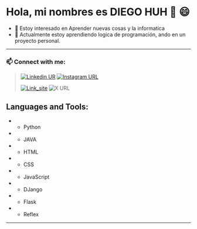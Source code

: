  # Hola, mi nombres es **DIEGO HUH** 👋 :smile:

- 👀 Estoy interesado en Aprender nuevas cosas y la informatica
- 🌱 Actualmente estoy aprendiendo logica de programación, ando en un proyecto personal.


---
 ### 📫 Connect with me:  

>  [![Linkedin UR  ](https://img.shields.io/badge/linkedin-diego--hc06-0077B5?style=%20for-the-badge&logo=Linkedin&labelColor=101010)](https://www.linkedin.com/in/diego-hc06/)
[![Instagram URL](https://img.shields.io/badge/Instagram-%40diego__hc06-D73D7C?style=%20for-the-badge&logo=Instagram&logoColor=white&&labelColor=101010)](https://www.instragram.com/diego_hc06)
>
>  [![Link_site](https://img.shields.io/badge/LINk__site-diel--web-132B33?style=%20for-the-badge&logo=Linktree&logoColor=white&labelColor=010101
)](https://diel-web.vercel.app/)
![X URL](https://img.shields.io/twitter/url?label=Follow&style=social&url=https%3A%2F%2Ftwitter.com%2Fdielhc06)


## Languages and Tools: 
- - Python 
- - JAVA  
- - HTML 
- - CSS 
- - JavaScript
- - DJango
- - Flask
- - Reflex






---
 
<!-- DiegoHC06/DiegoHC06 is a ✨ special ✨ repository because its `README.md` (this file) appears on your GitHub profile.
You can click the Preview link to take a look at your changes. -->
